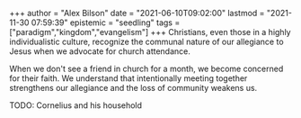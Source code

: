 +++
author = "Alex Bilson"
date = "2021-06-10T09:02:00"
lastmod = "2021-11-30 07:59:39"
epistemic = "seedling"
tags = ["paradigm","kingdom","evangelism"]
+++
Christians, even those in a highly individualistic culture, recognize the communal nature of our allegiance to Jesus when we advocate for church attendance.

When we don't see a friend in church for a month, we become concerned for their faith. We understand that intentionally meeting together strengthens our allegiance and the loss of community weakens us.

TODO: Cornelius and his household
